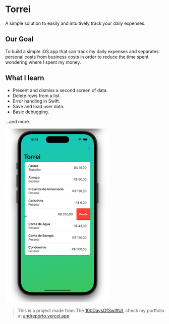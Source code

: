 # Torrei

A simple solution to easily and intuitively track your daily expenses.

## Our Goal

To build a simple iOS app that can track my daily expenses and separates personal costs from business costs in order to reduce the time spent wondering where I spent my money.

## What I learn

- Present and dismiss a second screen of data.
- Delete rows from a list.
- Error handling in Swift.
- Save and load user data.
- Basic debugging.

…and more.

![Torrei Banner](./Torrei/Documentation/torreiApp.png)

> This is a project made from The [100DaysOfSwiftUI](https://www.hackingwithswift.com/100/swiftui), check my portfolio at [andreporto.vercel.app](https://andreporto.vercel.app)
